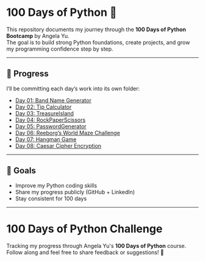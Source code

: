 # 100 Days of Python 🚀

This repository documents my journey through the **100 Days of Python Bootcamp** by Angela Yu.  
The goal is to build strong Python foundations, create projects, and grow my programming confidence step by step.  

---

## 📅 Progress
I’ll be committing each day’s work into its own folder:

- [Day 01: Band Name Generator](./Day01_BandNameGenerator)  
- [Day 02: Tip Calculator](./Day02_TipCalculator)  
- [Day 03: TreasureIsland](./Day03_TreasureIsland)
- [Day 04: RockPaperScissors](./Day04_RockPaperScissors)
- [Day 05: PasswordGenerator](./Day05_PasswordGenerator)
- [Day 06: Reeborg’s World Maze Challenge](./Day06_MazeChallenge)
- [Day 07: Hangman Game](./Day07_Hangman)
- [Day 08: Caesar Cipher Encryption](./Day08_CaesarCipher)	
---

## 🎯 Goals
- Improve my Python coding skills  
- Share my progress publicly (GitHub + LinkedIn)  
- Stay consistent for 100 days  

---

# 100 Days of Python Challenge  

Tracking my progress through Angela Yu's **100 Days of Python** course.  
Follow along and feel free to share feedback or suggestions! 🚀
